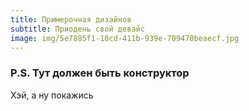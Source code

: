```yaml
---
title: Примерочная дизайнов
subtitle: Приодень свой девайс
image: img/5e7885f1-10cd-411b-939e-709470beaecf.jpg
---
```

<h3>P.S. Тут должен быть конструктор</h3>

Хэй, а ну покажись